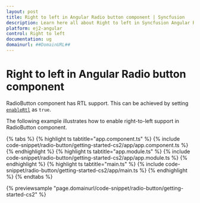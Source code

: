 ```yaml
---
layout: post
title: Right to left in Angular Radio button component | Syncfusion
description: Learn here all about Right to left in Syncfusion Angular Radio button component of Syncfusion Essential JS 2 and more.
platform: ej2-angular
control: Right to left 
documentation: ug
domainurl: ##DomainURL##
---
```


# Right to left in Angular Radio button component

RadioButton component has RTL support. This can be achieved by setting [`enableRtl`](https://ej2.syncfusion.com/angular/documentation/api/radio-button#enablertl) as `true`.

The following example illustrates how to enable right-to-left support in RadioButton component.

{% tabs %}
{% highlight ts tabtitle="app.component.ts" %}
{% include code-snippet/radio-button/getting-started-cs2/app/app.component.ts %}
{% endhighlight %}
{% highlight ts tabtitle="app.module.ts" %}
{% include code-snippet/radio-button/getting-started-cs2/app/app.module.ts %}
{% endhighlight %}
{% highlight ts tabtitle="main.ts" %}
{% include code-snippet/radio-button/getting-started-cs2/app/main.ts %}
{% endhighlight %}
{% endtabs %}
  
{% previewsample "page.domainurl/code-snippet/radio-button/getting-started-cs2" %}